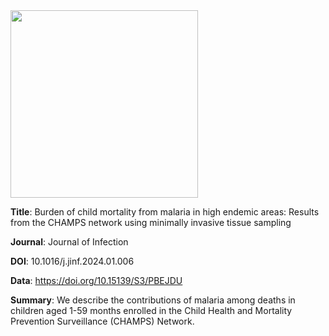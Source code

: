 <img src="https://github.com/user-attachments/assets/217bee6f-4283-4036-9625-68906df5f73f" width="300">

**Title**: Burden of child mortality from malaria in high endemic areas: Results from the CHAMPS network using minimally invasive tissue sampling

**Journal**: Journal of Infection

**DOI**: 10.1016/j.jinf.2024.01.006

**Data**: https://doi.org/10.15139/S3/PBEJDU

**Summary**: We describe the contributions of malaria among deaths in children aged 1-59 months enrolled in the Child Health and Mortality Prevention Surveillance (CHAMPS) Network.
